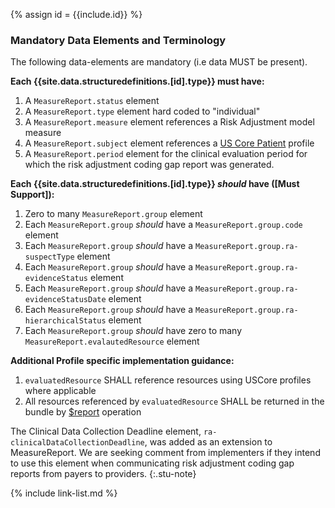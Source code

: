 {% assign id = {{include.id}} %}

### Mandatory Data Elements and Terminology

The following data-elements are mandatory (i.e data MUST be present).

**Each {{site.data.structuredefinitions.[id].type}} must have:**

1. A `MeasureReport.status` element
1. A `MeasureReport.type` element hard coded to "individual"
1. A `MeasureReport.measure` element references a Risk Adjustment model measure
1. A `MeasureReport.subject` element references a [US Core Patient](http://hl7.org/fhir/us/core/StructureDefinition-us-core-patient.html) profile
1. A `MeasureReport.period` element for the clinical evaluation period for which the risk adjustment coding gap report was generated.

**Each {{site.data.structuredefinitions.[id].type}} *should* have ([Must Support]):**

1. Zero to many `MeasureReport.group` element
1. Each `MeasureReport.group` *should* have a `MeasureReport.group.code` element
1. Each `MeasureReport.group` *should* have a `MeasureReport.group.ra-suspectType` element
1. Each `MeasureReport.group` *should* have a `MeasureReport.group.ra-evidenceStatus` element
1. Each `MeasureReport.group` *should* have a `MeasureReport.group.ra-evidenceStatusDate` element
1. Each `MeasureReport.group` *should* have a `MeasureReport.group.ra-hierarchicalStatus` element
1. Each `MeasureReport.group` *should* have zero to many `MeasureReport.evalautedResource` element

**Additional Profile specific implementation guidance:**
1. `evaluatedResource` SHALL reference resources using USCore profiles where applicable
1. All resources referenced by `evaluatedResource` SHALL be returned in the bundle by [$report](OperationDefinition-report.html) operation

The Clinical Data Collection Deadline element, `ra-clinicalDataCollectionDeadline`, was added as an extension to MeasureReport. We are seeking comment from implementers if they intend to use this element when communicating risk adjustment coding gap reports from payers to providers.
{:.stu-note}

{% include link-list.md %}
